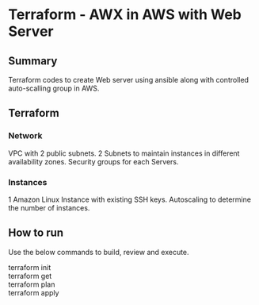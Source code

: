 # Terraform - AWX in AWS with Web Server

## Summary

Terraform codes to create Web server using ansible along with controlled auto-scalling group in AWS.

## Terraform

### Network
VPC with 2 public subnets.
2 Subnets to maintain instances in different availability zones.
Security groups for each Servers.

### Instances
1 Amazon Linux Instance with existing SSH keys. Autoscaling to determine the number of instances.

## How to run

Use the below commands to build, review and execute.

terraform init  
terraform get  
terraform plan  
terraform apply  
